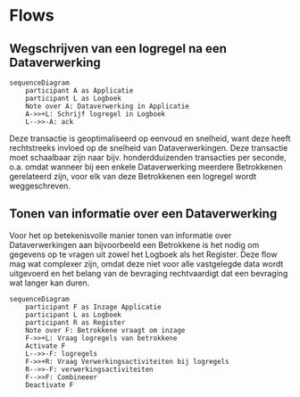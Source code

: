 # Flows


## Wegschrijven van een logregel na een Dataverwerking

```mermaid
sequenceDiagram
    participant A as Applicatie
    participant L as Logboek
    Note over A: Dataverwerking in Applicatie
    A->>+L: Schrijf logregel in Logboek
    L-->>-A: ack
```

Deze transactie is geoptimaliseerd op eenvoud en snelheid, want deze heeft rechtstreeks invloed op de snelheid van Dataverwerkingen. Deze transactie moet schaalbaar zijn naar bijv. honderdduizenden transacties per seconde, o.a. omdat wanneer bij een enkele Dataverwerking meerdere Betrokkenen gerelateerd zijn, voor elk van deze Betrokkenen een logregel wordt weggeschreven.


## Tonen van informatie over een Dataverwerking

Voor het op betekenisvolle manier tonen van informatie over Dataverwerkingen aan bijvoorbeeld een Betrokkene is het nodig om gegevens op te vragen uit zowel het Logboek als het Register. Deze flow mag wat complexer zijn, omdat deze niet voor alle vastgelegde data wordt uitgevoerd en het belang van de bevraging rechtvaardigt dat een bevraging wat langer kan duren.

```mermaid
sequenceDiagram
    participant F as Inzage Applicatie
    participant L as Logboek
    participant R as Register
    Note over F: Betrokkene vraagt om inzage
    F->>+L: Vraag logregels van betrokkene
    Activate F
    L-->>-F: logregels
    F->>+R: Vraag Verwerkingsactiviteiten bij logregels
    R-->>-F: verwerkingsactiviteiten
    F-->>F: Combineeer
    Deactivate F
```

